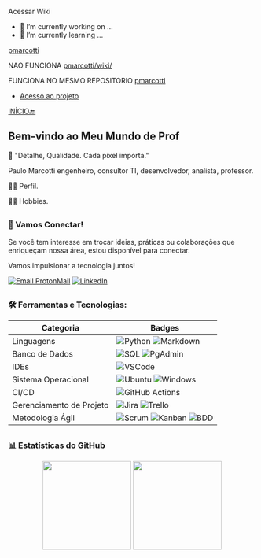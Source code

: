 Acessar Wiki
- 🔭 I’m currently working on ...
- 🌱 I’m currently learning ...


[pmarcotti](https://github.com/pmarcotti/wiki/)

NAO FUNCIONA
[pmarcotti/wiki/](./README.md)

FUNCIONA NO MESMO REPOSITORIO
[pmarcotti](./teste.md)

<!--
**pmarcotti/pmarcotti** is a ✨ _special_ ✨ repository because its `README.md` (this file) appears on your GitHub profile.

Here are some ideas to get you started:

- 🔭 I’m currently working on ...
- 🌱 I’m currently learning ...
- 👯 I’m looking to collaborate on ...
- 🤔 I’m looking for help with ...
- 💬 Ask me about ...
- 📫 How to reach me: ...
- 😄 Pronouns: ...
- ⚡ Fun fact: ...
-->
- [Acesso ao projeto](https://github.com/pmarcotti/mongo_db)

[INÍCIO🔙](https://github.com/pmarcotti)

## Bem-vindo ao Meu Mundo de Prof

🌟 "Detalhe, Qualidade. Cada pixel importa."

Paulo Marcotti engenheiro, consultor TI, desenvolvedor, analista, professor.

👨‍💻 Perfil.

🏃‍♀️ Hobbies.

##
### 🔗 Vamos Conectar!

Se você tem interesse em trocar ideias, práticas ou colaborações que enriqueçam nossa área, estou disponível para conectar.

Vamos impulsionar a tecnologia juntos! 

[![Email ProtonMail](https://img.shields.io/badge/Email-ProtonMail-8B89CC?style=flat&logo=protonmail&logoColor=white)](mailto:pmarcotti@protonmail.com) 
[![LinkedIn](https://img.shields.io/badge/LinkedIn-0077B5?style=flat&logo=linkedin&logoColor=white)](https://www.linkedin.com/in/pmarcotti/)

##
### 🛠️ Ferramentas e Tecnologias:

| Categoria | Badges |
|-----------|--------|
| Linguagens | ![Python](https://img.shields.io/badge/Python-3776AB?style=flat&logo=python&logoColor=white) ![Markdown](https://img.shields.io/badge/Markdown-000000?style=flat&logo=markdown&logoColor=white) |
| Banco de Dados | ![SQL](https://img.shields.io/badge/SQL-F80000?style=flat&logo=sql&logoColor=white) ![PgAdmin](https://img.shields.io/badge/PgAdmin-336791?style=flat&logo=postgresql&logoColor=white) |
| IDEs | ![VSCode](https://img.shields.io/badge/VSCode-0078D4?style=flat&logo=visual%20studio%20code&logoColor=white) |
| Sistema Operacional | ![Ubuntu](https://img.shields.io/badge/Ubuntu-E95420?style=flat&logo=ubuntu&logoColor=white) ![Windows](https://img.shields.io/badge/Windows-0078D6?style=flat&logo=windows&logoColor=white) |
| CI/CD | ![GitHub Actions](https://img.shields.io/badge/GitHub_Actions-2088FF?style=flat&logo=githubactions&logoColor=white) |
| Gerenciamento de Projeto | ![Jira](https://img.shields.io/badge/Jira-0052CC?style=flat&logo=jira&logoColor=white) ![Trello](https://img.shields.io/badge/Trello-0052CC?style=flat&logo=trello&logoColor=white) |
| Metodologia Ágil | ![Scrum](https://img.shields.io/badge/Scrum-2088FF?style=flat&logo=scrumalliance&logoColor=white) ![Kanban](https://img.shields.io/badge/Kanban-2088FF?style=flat&logo=trello&logoColor=white) ![BDD](https://img.shields.io/badge/BDD-23D96C?style=flat&logo=cucumber&logoColor=white) |

  
##
### 📊 Estatísticas do GitHub

<p align="center" height="180em">
  <img height="180em" src="https://github-readme-stats.vercel.app/api?username=pmarcotti&theme=dracula&rank_icon=github&count_private=true&include_all_commits=true"/>
  <img height="180em" src="https://github-readme-stats.vercel.app/api/top-langs/?username=pmarcotti&layout=compact&langs_count=5&theme=dracula"/>
</p>

